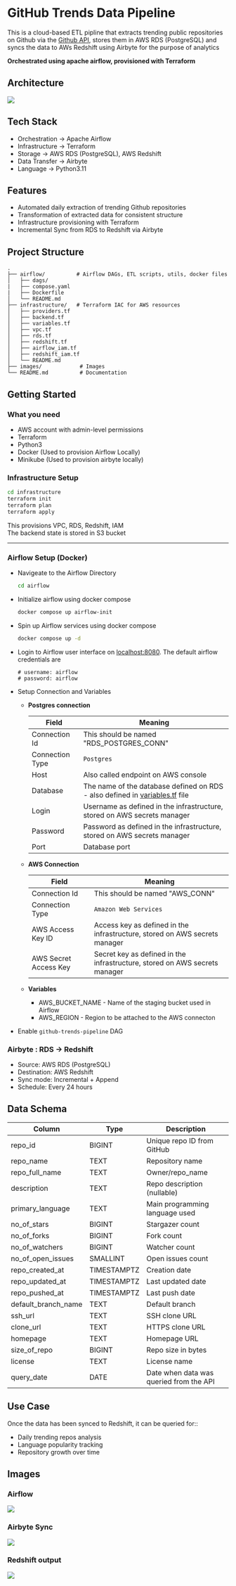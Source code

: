 # GitHub Trends Data Pipeline

This is a cloud-based ETL pipline that extracts trending public repositories on Github via the [Github API](https://docs.github.com/en/rest/search/search?apiVersion=2022-11-28#search-repositories), stores them in AWS RDS (PostgreSQL) and syncs the data to AWs Redshift using Airbyte for the purpose of analytics   

**Orchestrated using apache airflow, provisioned with Terraform**

## Architecture

![](./images/github-trends.drawio.png)

## Tech Stack

+ Orchestration -> Apache Airflow
+ Infrastructure -> Terraform
+ Storage -> AWS RDS (PostgreSQL), AWS Redshift
+ Data Transfer -> Airbyte
+ Language -> Python3.11

## Features

+ Automated daily extraction of trending Github repositories
+ Transformation of extracted data for consistent structure
+ Infrastructure provisioning with Terraform
+ Incremental Sync from RDS to Redshift via Airbyte

## Project Structure

```plaintext
.
├── airflow/          # Airflow DAGs, ETL scripts, utils, docker files
│   ├── dags/
|   ├── compose.yaml
|   ├── Dockerfile
│   └── README.md
├── infrastructure/   # Terraform IAC for AWS resources
│   ├── providers.tf
│   ├── backend.tf
│   ├── variables.tf
│   ├── vpc.tf
│   ├── rds.tf
│   ├── redshift.tf
│   ├── airflow_iam.tf
│   ├── redshift_iam.tf
│   └── README.md
├── images/            # Images
└── README.md          # Documentation
```

## Getting Started

### What you need

+ AWS account with admin-level permissions
+ Terraform 
+ Python3
+ Docker (Used to provision Airflow Locally)
+ Minikube (Used to provision airbyte locally)

### Infrastructure Setup

```bash
cd infrastructure
terraform init
terraform plan
terraform apply
```

This provisions VPC, RDS, Redshift, IAM    
The backend state is stored in S3 bucket

---

### Airflow Setup (Docker)

+ Navigeate to the Airflow Directory
  ```bash
  cd airflow
  ```
+ Initialize airflow using docker compose
  ```bash
  docker compose up airflow-init
  ```
+ Spin up Airflow services using docker compose
  ```bash
  docker compose up -d
  ```
+ Login to Airflow user interface on [localhost:8080](localhost:8080). The default airflow credentials are

  ```
  # username: airflow
  # password: airflow
  ```

+ Setup Connection and Variables
  + **Postgres connection**

    | Field | Meaning |
    | - | - | 
    | Connection Id | This should be named "RDS_POSTGRES_CONN" |
    | Connection Type | `Postgres` |
    | Host | Also called endpoint on AWS console | 
    | Database | The name of the database defined on RDS - also defined in [variables.tf](./infrastructure/variables.tf) file | 
    | Login | Username as defined in the infrastructure, stored on AWS secrets manager |
    | Password | Password as defined in the infrastructure, stored on AWS secrets manager | 
    | Port | Database port |

  + **AWS Connection**

    | Field | Meaning |
    | - | - | 
    | Connection Id | This should be named "AWS_CONN" |
    | Connection Type | `Amazon Web Services` |
    | AWS Access Key ID	| Access key as defined in the infrastructure, stored on AWS secrets manager |
    | AWS Secret Access Key	| Secret key as defined in the infrastructure, stored on AWS secrets manager | 

  + **Variables**
    + AWS_BUCKET_NAME - Name of the staging bucket used in Airflow
    + AWS_REGION - Region to be attached to the AWS connecton
  
+ Enable `github-trends-pipeline` DAG

### Airbyte : RDS → Redshift

+ Source: AWS RDS (PostgreSQL)
+ Destination: AWS Redshift
+ Sync mode: Incremental + Append
+ Schedule: Every 24 hours

## Data Schema

| Column | Type | Description |
| -- | - | - |
| repo_id | BIGINT | Unique repo ID from GitHub |
| repo_name | TEXT | Repository name |
| repo_full_name | TEXT | Owner/repo_name |
| description | TEXT  | Repo description (nullable) |
| primary_language | TEXT | Main programming language used |
| no_of_stars | BIGINT | Stargazer count |
| no_of_forks | BIGINT | Fork count |
| no_of_watchers | BIGINT | Watcher count |
| no_of_open_issues | SMALLINT    | Open issues count |
| repo_created_at | TIMESTAMPTZ | Creation date |
| repo_updated_at | TIMESTAMPTZ | Last updated date|
| repo_pushed_at | TIMESTAMPTZ | Last push date |
| default_branch_name | TEXT | Default branch |
| ssh_url | TEXT | SSH clone URL |
| clone_url | TEXT | HTTPS clone URL |
| homepage | TEXT | Homepage URL |
| size_of_repo | BIGINT | Repo size in bytes |
| license  | TEXT | License name |
| query_date  | DATE | Date when data was queried from the API |

## Use Case

Once the data has been synced to Redshift, it can be queried for::
+ Daily trending repos analysis
+ Language popularity tracking
+ Repository growth over time

## Images

### Airflow
![](./images/airflow-dag-view.png)

### Airbyte Sync
![](./images/airbyte-sync.png)

### Redshift output

![](./images/sample-query.png)
